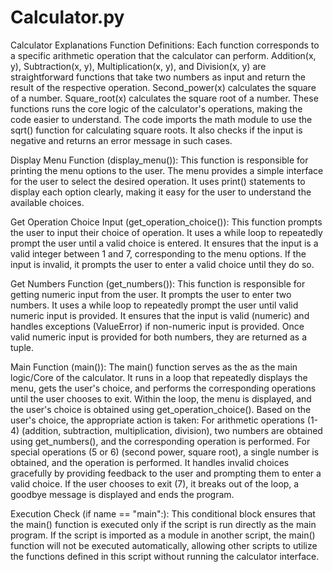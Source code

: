 # Calculator.py
Calculator Explanations
Function Definitions:
Each function corresponds to a specific arithmetic operation that the calculator can perform. Addition(x, y), Subtraction(x, y), Multiplication(x, y), and Division(x, y) are straightforward functions that take two numbers as input and return the result of the respective operation. Second_power(x) calculates the square of a number. Square_root(x) calculates the square root of a number. These functions runs the core logic of the calculator's operations, making the code easier to understand. The code imports the math module to use the sqrt() function for calculating square roots. It also checks if the input is negative and returns an error message in such cases.

Display Menu Function (display_menu()):
This function is responsible for printing the menu options to the user. The menu provides a simple interface for the user to select the desired operation. It uses print() statements to display each option clearly, making it easy for the user to understand the available choices.

Get Operation Choice Input (get_operation_choice()):
This function prompts the user to input their choice of operation. It uses a while loop to repeatedly prompt the user until a valid choice is entered. It ensures that the input is a valid integer between 1 and 7, corresponding to the menu options. If the input is invalid, it prompts the user to enter a valid choice until they do so.

Get Numbers Function (get_numbers()):
This function is responsible for getting numeric input from the user. It prompts the user to enter two numbers. It uses a while loop to repeatedly prompt the user until valid numeric input is provided. It ensures that the input is valid (numeric) and handles exceptions (ValueError) if non-numeric input is provided. Once valid numeric input is provided for both numbers, they are returned as a tuple.

Main Function (main()):
The main() function serves as the as the main logic/Core of the calculator. It runs in a loop that repeatedly displays the menu, gets the user's choice, and performs the corresponding operations until the user chooses to exit. Within the loop, the menu is displayed, and the user's choice is obtained using get_operation_choice(). Based on the user's choice, the appropriate action is taken: For arithmetic operations (1-4) (addition, subtraction, multiplication, division), two numbers are obtained using get_numbers(), and the corresponding operation is performed. For special operations (5 or 6) (second power, square root), a single number is obtained, and the operation is performed. It handles invalid choices gracefully by providing feedback to the user and prompting them to enter a valid choice. If the user chooses to exit (7), it breaks out of the loop, a goodbye message is displayed and ends the program.

Execution Check (if name == "main":):
This conditional block ensures that the main() function is executed only if the script is run directly as the main program. If the script is imported as a module in another script, the main() function will not be executed automatically, allowing other scripts to utilize the functions defined in this script without running the calculator interface.
